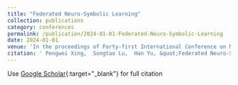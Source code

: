```yaml
---
title: "Federated Neuro-Symbolic Learning"
collection: publications
category: conferences
permalink: /publication/2024-01-01-Federated-Neuro-Symbolic-Learning
date: 2024-01-01
venue: 'In the proceedings of Forty-first International Conference on Machine Learning'
citation: ' Pengwei Xing,  Songtao Lu,  Han Yu, &quot;Federated Neuro-Symbolic Learning.&quot; In the proceedings of Forty-first International Conference on Machine Learning, 2024.'
---
```

Use [Google Scholar](https://scholar.google.com/scholar?q=Federated+Neuro+Symbolic+Learning){:target="_blank"} for full citation